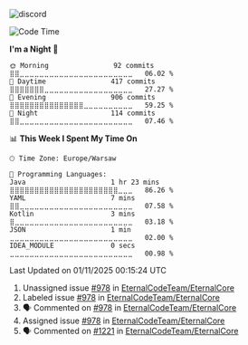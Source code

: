 ![discord](https://discord.c99.nl/widget/theme-4/533345209434767372.png)

<!--START_SECTION:waka-->
![Code Time](http://img.shields.io/badge/Code%20Time-419%20hrs%202%20mins-blue)

**I'm a Night 🦉** 

```text
🌞 Morning                92 commits          ⣿⣿⣀⣀⣀⣀⣀⣀⣀⣀⣀⣀⣀⣀⣀⣀⣀⣀⣀⣀⣀⣀⣀⣀⣀   06.02 % 
🌆 Daytime                417 commits         ⣿⣿⣿⣿⣿⣿⣿⣀⣀⣀⣀⣀⣀⣀⣀⣀⣀⣀⣀⣀⣀⣀⣀⣀⣀   27.27 % 
🌃 Evening                906 commits         ⣿⣿⣿⣿⣿⣿⣿⣿⣿⣿⣿⣿⣿⣿⣿⣀⣀⣀⣀⣀⣀⣀⣀⣀⣀   59.25 % 
🌙 Night                  114 commits         ⣿⣿⣀⣀⣀⣀⣀⣀⣀⣀⣀⣀⣀⣀⣀⣀⣀⣀⣀⣀⣀⣀⣀⣀⣀   07.46 % 
```


📊 **This Week I Spent My Time On** 

```text
🕑︎ Time Zone: Europe/Warsaw

💬 Programming Languages: 
Java                     1 hr 23 mins        ⣿⣿⣿⣿⣿⣿⣿⣿⣿⣿⣿⣿⣿⣿⣿⣿⣿⣿⣿⣿⣿⣿⣀⣀⣀   86.26 % 
YAML                     7 mins              ⣿⣿⣀⣀⣀⣀⣀⣀⣀⣀⣀⣀⣀⣀⣀⣀⣀⣀⣀⣀⣀⣀⣀⣀⣀   07.58 % 
Kotlin                   3 mins              ⣿⣀⣀⣀⣀⣀⣀⣀⣀⣀⣀⣀⣀⣀⣀⣀⣀⣀⣀⣀⣀⣀⣀⣀⣀   03.18 % 
JSON                     1 min               ⣀⣀⣀⣀⣀⣀⣀⣀⣀⣀⣀⣀⣀⣀⣀⣀⣀⣀⣀⣀⣀⣀⣀⣀⣀   02.00 % 
IDEA_MODULE              0 secs              ⣀⣀⣀⣀⣀⣀⣀⣀⣀⣀⣀⣀⣀⣀⣀⣀⣀⣀⣀⣀⣀⣀⣀⣀⣀   00.98 % 
```


 Last Updated on 01/11/2025 00:15:24 UTC
<!--END_SECTION:waka-->

<!--START_SECTION:activity-->
1.  Unassigned issue [#978](https://github.com/EternalCodeTeam/EternalCore/issues/978) in [EternalCodeTeam/EternalCore](https://github.com/EternalCodeTeam/EternalCore)
2.  Labeled issue [#978](https://github.com/EternalCodeTeam/EternalCore/issues/978) in [EternalCodeTeam/EternalCore](https://github.com/EternalCodeTeam/EternalCore)
3. 🗣 Commented on [#978](https://github.com/EternalCodeTeam/EternalCore/issues/978#issuecomment-3446664264) in [EternalCodeTeam/EternalCore](https://github.com/EternalCodeTeam/EternalCore)
4.  Assigned issue [#978](https://github.com/EternalCodeTeam/EternalCore/issues/978) in [EternalCodeTeam/EternalCore](https://github.com/EternalCodeTeam/EternalCore)
5. 🗣 Commented on [#1221](https://github.com/EternalCodeTeam/EternalCore/pull/1221#issuecomment-3444433302) in [EternalCodeTeam/EternalCore](https://github.com/EternalCodeTeam/EternalCore)
<!--END_SECTION:activity-->
